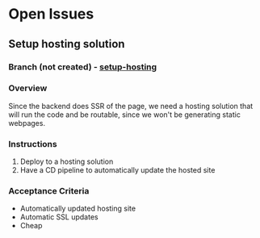 # Open Issues

## Setup hosting solution

### Branch (not created) - [setup-hosting](https://git.sr.ht/~jamesaorson/reformer/tree/setup-hosting)

### Overview

Since the backend does SSR of the page, we need a hosting solution that will run the code and be routable,
since we won't be generating static webpages.

### Instructions

1. Deploy to a hosting solution
1. Have a CD pipeline to automatically update the hosted site

### Acceptance Criteria

- Automatically updated hosting site
- Automatic SSL updates
- Cheap
